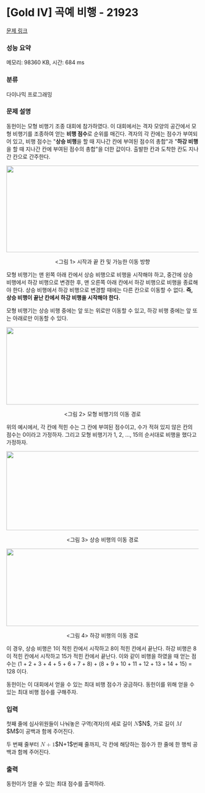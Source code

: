 # [Gold IV] 곡예 비행 - 21923 

[문제 링크](https://www.acmicpc.net/problem/21923) 

### 성능 요약

메모리: 98360 KB, 시간: 684 ms

### 분류

다이나믹 프로그래밍

### 문제 설명

<p>동헌이는 모형 비행기 조종 대회에 참가하였다. 이 대회에서는 격자 모양의 공간에서 모형 비행기를 조종하여 얻는 <strong>비행 점수</strong>로 순위를 매긴다. 격자의 각 칸에는 점수가 부여되어 있고, 비행 점수는 "<strong>상승 비행</strong>을 할 때 지나간 칸에 부여된 점수의 총합"과 "<strong>하강 비행</strong>을 할 때 지나간 칸에 부여된 점수의 총합"을 더한 값이다. 출발한 칸과 도착한 칸도 지나간 칸으로 간주한다.</p>

<p style="text-align: center;"><img alt="" src="https://upload.acmicpc.net/6babc434-88bc-4083-b78d-6b99dff6b9ca/-/crop/1639x573/156,401/-/preview/" style="height: 227px; width: 650px;"></p>

<p style="text-align: center;"><그림 1> 시작과 끝 칸 및 가능한 이동 방향</p>

<p>모형 비행기는 맨 왼쪽 아래 칸에서 상승 비행으로 비행을 시작해야 하고, 중간에 상승 비행에서 하강 비행으로 변경한 후, 맨 오른쪽 아래 칸에서 하강 비행으로 비행을 종료해야 한다. 상승 비행에서 하강 비행으로 변경할 때에는 다른 칸으로 이동할 수 없다. <strong>즉, 상승 비행이 끝난 칸에서 하강 비행을 시작해야 한다.</strong></p>

<p>모형 비행기는 상승 비행 중에는 앞 또는 위로만 이동할 수 있고, 하강 비행 중에는 앞 또는 아래로만 이동할 수 있다.</p>

<p style="text-align: center;"><img alt="" src="https://upload.acmicpc.net/17063436-6675-4c21-9044-018a8476c5ae/-/crop/1642x512/157,461/-/preview/" style="height: 203px; width: 650px;"></p>

<p style="text-align: center;"><그림 2> 모형 비행기의 이동 경로</p>

<p>위의 예시에서, 각 칸에 적힌 수는 그 칸에 부여된 점수이고, 수가 적혀 있지 않은 칸의 점수는 0이라고 가정하자. 그리고 모형 비행기가 1, 2, ..., 15의 순서대로 비행을 했다고 가정하자.</p>

<p style="text-align: center;"><img alt="" src="https://upload.acmicpc.net/ce6860ed-a632-4cf4-951f-cd7912f83796/-/crop/1652x525/149,453/-/preview/" style="height: 207px; width: 650px;"></p>

<p style="text-align: center;"><그림 3> 상승 비행의 이동 경로</p>

<p style="text-align: center;"><img alt="" src="https://upload.acmicpc.net/c2108165-cc33-4c13-9231-988ee14ecd2e/-/crop/1642x512/152,461/-/preview/" style="height: 203px; width: 650px;"></p>

<p style="text-align: center;"><그림 4> 하강 비행의 이동 경로</p>

<p>이 경우, 상승 비행은 1이 적힌 칸에서 시작하고 8이 적힌 칸에서 끝난다. 하강 비행은 8이 적힌 칸에서 시작하고 15가 적힌 칸에서 끝난다. 이와 같이 비행을 하였을 때 얻는 점수는 (1 + 2 + 3 + 4 + 5 + 6 + 7 + 8) + (8 + 9 + 10 + 11 + 12 + 13 + 14 + 15) = 128 이다.</p>

<p>동헌이는 이 대회에서 얻을 수 있는 최대 비행 점수가 궁금하다. 동헌이를 위해 얻을 수 있는 최대 비행 점수를 구해주자.</p>

### 입력 

 <p>첫째 줄에 심사위원들이 나눠놓은 구역(격자)의 세로 길이 <mjx-container class="MathJax" jax="CHTML" style="font-size: 109%; position: relative;"><mjx-math class="MJX-TEX" aria-hidden="true"><mjx-mi class="mjx-i"><mjx-c class="mjx-c1D441 TEX-I"></mjx-c></mjx-mi></mjx-math><mjx-assistive-mml unselectable="on" display="inline"><math xmlns="http://www.w3.org/1998/Math/MathML"><mi>N</mi></math></mjx-assistive-mml><span aria-hidden="true" class="no-mathjax mjx-copytext">$N$</span></mjx-container>, 가로 길이 <mjx-container class="MathJax" jax="CHTML" style="font-size: 109%; position: relative;"><mjx-math class="MJX-TEX" aria-hidden="true"><mjx-mi class="mjx-i"><mjx-c class="mjx-c1D440 TEX-I"></mjx-c></mjx-mi></mjx-math><mjx-assistive-mml unselectable="on" display="inline"><math xmlns="http://www.w3.org/1998/Math/MathML"><mi>M</mi></math></mjx-assistive-mml><span aria-hidden="true" class="no-mathjax mjx-copytext">$M$</span></mjx-container>이 공백과 함께 주어진다.</p>

<p>두 번째 줄부터 <mjx-container class="MathJax" jax="CHTML" style="font-size: 109%; position: relative;"><mjx-math class="MJX-TEX" aria-hidden="true"><mjx-mi class="mjx-i"><mjx-c class="mjx-c1D441 TEX-I"></mjx-c></mjx-mi><mjx-mo class="mjx-n" space="3"><mjx-c class="mjx-c2B"></mjx-c></mjx-mo><mjx-mn class="mjx-n" space="3"><mjx-c class="mjx-c31"></mjx-c></mjx-mn></mjx-math><mjx-assistive-mml unselectable="on" display="inline"><math xmlns="http://www.w3.org/1998/Math/MathML"><mi>N</mi><mo>+</mo><mn>1</mn></math></mjx-assistive-mml><span aria-hidden="true" class="no-mathjax mjx-copytext">$N+1$</span></mjx-container>번째 줄까지, 각 칸에 해당하는 점수가 한 줄에 한 행씩 공백과 함께 주어진다.</p>

### 출력 

 <p>동헌이가 얻을 수 있는 최대 점수를 출력하라.</p>

